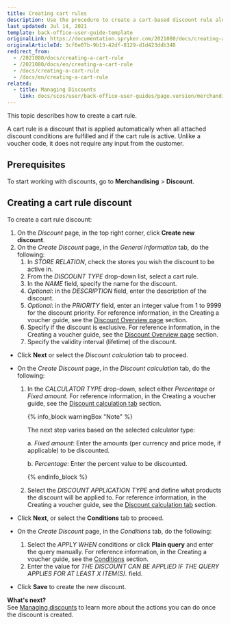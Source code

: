 ```yaml
---
title: Creating cart rules
description: Use the procedure to create a cart-based discount rule along with its conditions in the Back Office.
last_updated: Jul 14, 2021
template: back-office-user-guide-template
originalLink: https://documentation.spryker.com/2021080/docs/creating-a-cart-rule
originalArticleId: 3cf6e07b-9b13-42df-8129-d1d423ddb348
redirect_from:
  - /2021080/docs/creating-a-cart-rule
  - /2021080/docs/en/creating-a-cart-rule
  - /docs/creating-a-cart-rule
  - /docs/en/creating-a-cart-rule
related:
  - title: Managing Discounts
    link: docs/scos/user/back-office-user-guides/page.version/merchandising/discount/managing-discounts.html
---
```


This topic describes how to create a cart rule.

A cart rule is a discount that is applied automatically when all attached discount conditions are fulfilled and if the cart rule is active. Unlike a voucher code, it does not require any input from the customer.

## Prerequisites

To start working with discounts, go to **Merchandising** > **Discount**.

## Creating a cart rule discount

To create a cart rule discount:
1. On the *Discount* page, in the top right corner, click **Create new discount**.
2. On the *Create Discount* page, in the *General information* tab, do the following:
    1. In *STORE RELATION*, check the stores you wish the discount to be active in.
    2. From the *DISCOUNT TYPE* drop-down list, select a cart rule.
    3. In the *NAME* field, specify the name for the discount.
    4. _Optional_: in the *DESCRIPTION* field, enter the description of the discount.
    5. _Optional_: in the *PRIORITY* field, enter an integer value from 1 to 9999 for the discount priority. For reference information, in the Creating a voucher guide, see the [Discount Overview page](/docs/scos/user/back-office-user-guides/{{page.version}}/merchandising/discount/creating-vouchers.html#discount-overview-page) section.
    6. Specify if the discount is exclusive. For reference information, in the Creating a voucher guide, see the [Discount Overview page](/docs/scos/user/back-office-user-guides/{{page.version}}/merchandising/discount/creating-vouchers.html#discount-overview-page) section.
    7. Specify the validity interval (lifetime) of the discount.
* Click **Next** or select the *Discount calculation* tab to proceed.

* On the *Create Discount* page, in the *Discount calculation* tab, do the following:
    1.  In the *CALCULATOR TYPE* drop-down, select either *Percentage* or *Fixed amount*. For reference information, in the Creating a voucher guide, see the [Discount calculation tab](/docs/scos/user/back-office-user-guides/{{page.version}}/merchandising/discount/creating-vouchers.html#discount-calculation-tab) section.

        {% info_block warningBox "Note" %}

        The next step varies based on the selected calculator type:

          a. *Fixed amount*: Enter the amounts (per currency and price mode, if applicable) to be discounted.
          
          b. *Percentage*: Enter the percent value to be discounted.

        {% endinfo_block %}

    2. Select the *DISCOUNT APPLICATION TYPE* and define what products the discount will be applied to. For reference information, in the Creating a voucher guide, see the [Discount calculation tab](/docs/scos/user/back-office-user-guides/{{page.version}}/merchandising/discount/creating-vouchers.html#discount-calculation-tab) section.
 * Click **Next**, or select the **Conditions** tab to proceed.
 * On the *Create Discount* page, in the *Conditions* tab, do the following:
    1. Select the *APPLY WHEN* conditions or click **Plain query** and enter the query manually. For reference information, in the Creating a voucher guide, see the [Conditions](/docs/scos/user/back-office-user-guides/{{page.version}}/merchandising/discount/creating-vouchers.html#conditions) section.
    2. Enter the value for *THE DISCOUNT CAN BE APPLIED IF THE QUERY APPLIES FOR AT LEAST X ITEM(S).* field.
* Click **Save** to create the new discount.


**What's next?**
<br>See [Managing discounts](/docs/scos/user/back-office-user-guides/{{page.version}}/merchandising/discount/managing-discounts.html) to learn more about the actions you can do once the discount is created.

